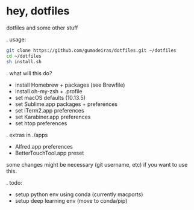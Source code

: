 # hey, dotfiles
dotfiles and some other stuff

. usage:
```sh
git clone https://github.com/gumadeiras/dotfiles.git ~/dotfiles
cd ~/dotfiles
sh install.sh
```

. what will this do?
- install Homebrew + packages (see Brewfile)
- install oh-my-zsh + .profile
- set macOS defaults (10.13.5)
- set Sublime.app packages + preferences
- set iTerm2.app preferences
- set Karabiner.app preferences
- set htop preferences

. extras in ./apps
- Alfred.app preferences
- BetterTouchTool.app preset

some changes might be necessary (git username, etc) if you want to use this.

. todo:
- setup python env using conda (currently macports)
- setup deep learning env (move to conda/pip)